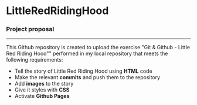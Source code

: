 # LittleRedRidingHood
### Project proposal
---
This Github repository  is created to upload the exercise "Git & Github - Little Red Riding Hood"" performed in my local repository that meets the following requirements:

* Tell the story of Little Red Riding Hood using **HTML** code
* Make the relevant **commits** and push them to the repository
* Add **images** to the story
* Give it styles with **CSS**
* Activate **Github Pages**
